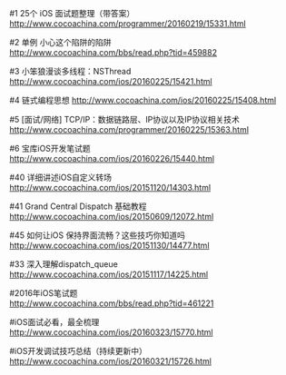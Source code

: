 #1 25个 iOS 面试题整理（带答案）
http://www.cocoachina.com/programmer/20160219/15331.html

#2 单例 小心这个陷阱的陷阱   
http://www.cocoachina.com/bbs/read.php?tid=459882

#3 小笨狼漫谈多线程：NSThread
http://www.cocoachina.com/ios/20160225/15421.html

#4 链式编程思想
http://www.cocoachina.com/ios/20160225/15408.html

#5 [面试/网络] TCP/IP：数据链路层、IP协议以及IP协议相关技术
http://www.cocoachina.com/programmer/20160225/15363.html

#6 宝库iOS开发笔试题
http://www.cocoachina.com/ios/20160226/15440.html

#40 详细讲述iOS自定义转场
http://www.cocoachina.com/ios/20151120/14303.html

#41 Grand Central Dispatch 基础教程
http://www.cocoachina.com/ios/20150609/12072.html

#45 如何让iOS 保持界面流畅？这些技巧你知道吗
http://www.cocoachina.com/ios/20151130/14477.html

#33 深入理解dispatch_queue
http://www.cocoachina.com/ios/20151117/14225.html

#2016年iOS笔试题   
http://www.cocoachina.com/bbs/read.php?tid=461221

#iOS面试必看，最全梳理
http://www.cocoachina.com/ios/20160323/15770.html

#iOS开发调试技巧总结（持续更新中）
http://www.cocoachina.com/ios/20160321/15726.html
